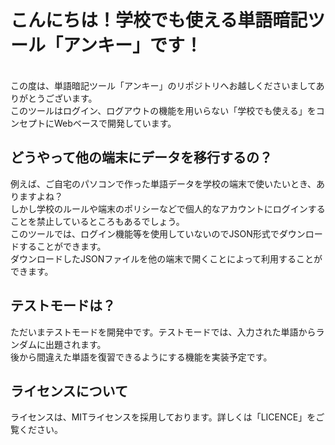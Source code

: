 # こんにちは！学校でも使える単語暗記ツール「アンキー」です！
<br>
この度は、単語暗記ツール「アンキー」のリポジトリへお越しくださいましてありがとうございます。<br>
このツールはログイン、ログアウトの機能を用いらない「学校でも使える」をコンセプトにWebベースで開発しています。<br>

## どうやって他の端末にデータを移行するの？

例えば、ご自宅のパソコンで作った単語データを学校の端末で使いたいとき、ありますよね？<br>
しかし学校のルールや端末のポリシーなどで個人的なアカウントにログインすることを禁止しているところもあるでしょう。<br>
このツールでは、ログイン機能等を使用していないのでJSON形式でダウンロードすることができます。<br>
ダウンロードしたJSONファイルを他の端末で開くことによって利用することができます。<br>

## テストモードは？

ただいまテストモードを開発中です。テストモードでは、入力された単語からランダムに出題されます。<br>
後から間違えた単語を復習できるようにする機能を実装予定です。

## ライセンスについて

ライセンスは、MITライセンスを採用しております。詳しくは「LICENCE」をご覧ください。
